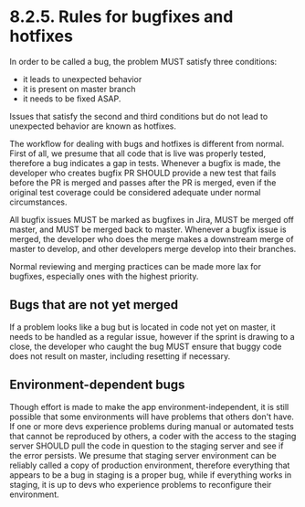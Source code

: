 # 8.2.5. Rules for bugfixes and hotfixes

In order to be called a bug, the problem MUST satisfy three conditions:

* it leads to unexpected behavior
* it is present on master branch
* it needs to be fixed ASAP.

Issues that satisfy the second and third conditions but do not lead to unexpected behavior are known as hotfixes.

The workflow for dealing with bugs and hotfixes is different from normal. First of all, we presume that
all code that is live was properly tested, therefore a bug indicates a gap in tests. Whenever a bugfix
is made, the developer who creates bugfix PR SHOULD provide a new test that fails before the PR is merged and
passes after the PR is merged, even if the original test coverage could be considered adequate under
normal circumstances.

All bugfix issues MUST be marked as bugfixes in Jira, MUST be merged off master, and MUST be merged back to master.
Whenever a bugfix issue is merged, the developer who does the merge makes a downstream merge of master to develop,
and other developers merge develop into their branches.

Normal reviewing and merging practices can be made more lax for bugfixes, especially ones with the highest
priority.

## Bugs that are not yet merged

If a problem looks like a bug but is located in code not yet on master, it needs to be handled as a regular issue, 
however if the sprint is drawing to a close, the developer who caught the bug MUST ensure that buggy code does not 
result on master, including resetting if necessary.

## Environment-dependent bugs

Though effort is made to make the app environment-independent, it is still possible that some environments
will have problems that others don't have. If one or more devs experience problems during manual or automated
tests that cannot be reproduced by others, a coder with the access to the staging server SHOULD pull the code
in question to the staging server and see if the error persists. We presume that staging server environment
can be reliably called a copy of production environment, therefore everything that appears to be a bug
in staging is a proper bug, while if everything works in staging, it is up to devs who experience problems
to reconfigure their environment. 
